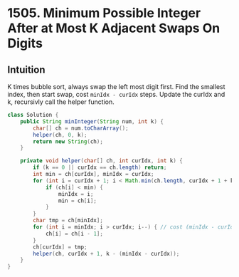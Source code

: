 # 1505. Minimum Possible Integer After at Most K Adjacent Swaps On Digits

## Intuition

K times bubble sort, always swap the left most digit first. Find the smallest index, then start swap, cost `minIdx - curIdx` steps. Update the curIdx and k, recursivly call the helper function.

```java
class Solution {
    public String minInteger(String num, int k) {
        char[] ch = num.toCharArray();
        helper(ch, 0, k);
        return new String(ch);
    }

    private void helper(char[] ch, int curIdx, int k) {
        if (k == 0 || curIdx == ch.length) return;
        int min = ch[curIdx], minIdx = curIdx;
        for (int i = curIdx + 1; i < Math.min(ch.length, curIdx + 1 + k); i++) {
            if (ch[i] < min) {
                minIdx = i;
                min = ch[i];
            }
        }
        char tmp = ch[minIdx];
        for (int i = minIdx; i > curIdx; i--) { // cost (minIdx - curIdx) steps
            ch[i] = ch[i - 1];
        }
        ch[curIdx] = tmp;
        helper(ch, curIdx + 1, k - (minIdx - curIdx));
    }
}

```
